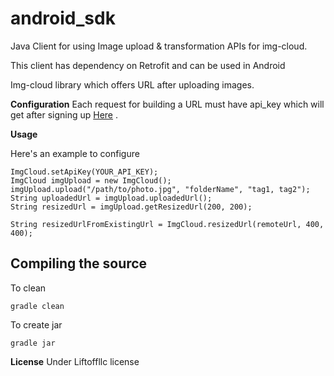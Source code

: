 # android_sdk

Java Client for using Image upload &amp; transformation APIs for img-cloud.

This client has dependency on Retrofit and can be used in Android

Img-cloud library which offers URL after uploading images.

<b>Configuration</b>
Each request for building a URL must have api_key which will get after signing up <a href="http://img-cloud.herokuapp.com/">Here</a> .

<b>Usage</b>

Here's an example to configure 

    ImgCloud.setApiKey(YOUR_API_KEY);
    ImgCloud imgUpload = new ImgCloud();
    imgUpload.upload("/path/to/photo.jpg", "folderName", "tag1, tag2");
    String uploadedUrl = imgUpload.uploadedUrl();
    String resizedUrl = imgUpload.getResizedUrl(200, 200);

    String resizedUrlFromExistingUrl = ImgCloud.resizedUrl(remoteUrl, 400, 400);

##  Compiling the source

To clean
    
    gradle clean

To create jar

    gradle jar

<B>License</B>
Under Liftoffllc license 
